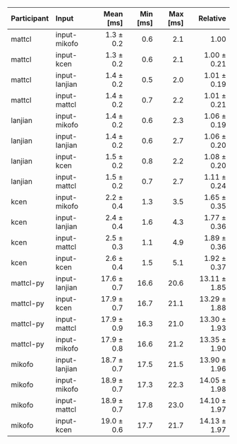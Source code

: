 | Participant | Input | Mean [ms] | Min [ms] | Max [ms] | Relative |
|:---|:---|---:|---:|---:|---:|
| mattcl | input-mikofo | 1.3 ± 0.2 | 0.6 | 2.1 | 1.00 |
| mattcl | input-kcen | 1.3 ± 0.2 | 0.6 | 2.1 | 1.00 ± 0.21 |
| mattcl | input-lanjian | 1.4 ± 0.2 | 0.5 | 2.0 | 1.01 ± 0.19 |
| mattcl | input-mattcl | 1.4 ± 0.2 | 0.7 | 2.2 | 1.01 ± 0.21 |
| lanjian | input-mikofo | 1.4 ± 0.2 | 0.6 | 2.3 | 1.06 ± 0.19 |
| lanjian | input-lanjian | 1.4 ± 0.2 | 0.6 | 2.7 | 1.06 ± 0.20 |
| lanjian | input-kcen | 1.5 ± 0.2 | 0.8 | 2.2 | 1.08 ± 0.20 |
| lanjian | input-mattcl | 1.5 ± 0.2 | 0.7 | 2.7 | 1.11 ± 0.24 |
| kcen | input-mikofo | 2.2 ± 0.4 | 1.3 | 3.5 | 1.65 ± 0.35 |
| kcen | input-lanjian | 2.4 ± 0.4 | 1.6 | 4.3 | 1.77 ± 0.36 |
| kcen | input-mattcl | 2.5 ± 0.3 | 1.1 | 4.9 | 1.89 ± 0.36 |
| kcen | input-kcen | 2.6 ± 0.4 | 1.5 | 5.1 | 1.92 ± 0.37 |
| mattcl-py | input-lanjian | 17.6 ± 0.7 | 16.6 | 20.6 | 13.11 ± 1.85 |
| mattcl-py | input-kcen | 17.9 ± 0.7 | 16.7 | 21.1 | 13.29 ± 1.88 |
| mattcl-py | input-mattcl | 17.9 ± 0.9 | 16.3 | 21.0 | 13.30 ± 1.93 |
| mattcl-py | input-mikofo | 17.9 ± 0.8 | 16.6 | 21.2 | 13.35 ± 1.90 |
| mikofo | input-lanjian | 18.7 ± 0.7 | 17.5 | 21.5 | 13.90 ± 1.96 |
| mikofo | input-mikofo | 18.9 ± 0.7 | 17.3 | 22.3 | 14.05 ± 1.98 |
| mikofo | input-mattcl | 18.9 ± 0.7 | 17.8 | 23.0 | 14.10 ± 1.97 |
| mikofo | input-kcen | 19.0 ± 0.6 | 17.7 | 21.7 | 14.13 ± 1.97 |
